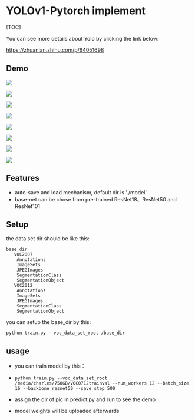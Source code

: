 # YOLOv1-Pytorch implement

[TOC]



You can see more details about Yolo by clicking the link below:

<https://zhuanlan.zhihu.com/p/64051698>



## Demo

![](./Yolov1_demo/Figure_1.png)

![](./Yolov1_demo/Figure_2.png)

![](./Yolov1_demo/Figure_3.png)

![](./Yolov1_demo/Figure_4.png)

![](./Yolov1_demo/Figure_5.png)

![](./Yolov1_demo/Figure_6.png)

![](./Yolov1_demo/test10.png)

![](./Yolov1_demo/test18.png)



## Features

* auto-save and load  mechanism, default dir is './model'
* base-net can be chose from pre-trained ResNet18、ResNet50 and ResNet101



## Setup

the data set dir should be like this: 

````
base_dir
   VOC2007
   	Annotations
   	ImageSets
   	JPEGImages
   	SegmentationClass
   	SegmentationObject
   VOC2012
   	Annotations
   	ImageSets
   	JPEGImages
   	SegmentationClass
   	SegmentationObject
````

you can setup the base_dir by this:

```
python train.py --voc_data_set_root /base_dir
```



## usage

* you can train model by this：

* ```
  python train.py --voc_data_set_root /media/charles/750GB/VOC0712trainval --num_workers 12 --batch_size 16 --backbone resnet50 --save_step 500
  ```

* assign the dir of pic in predict.py and run to see the demo

* model weights will be uploaded afterwards



